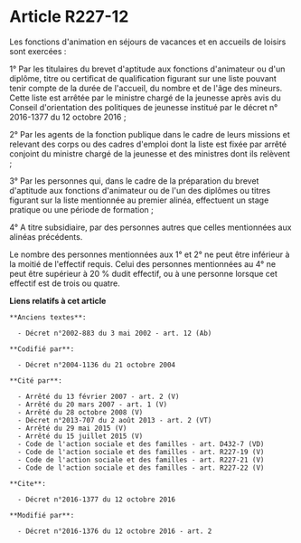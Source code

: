 # Article R227-12

Les fonctions d'animation en séjours de vacances et en accueils de loisirs sont exercées : 

1° Par les titulaires du brevet d'aptitude aux fonctions d'animateur ou d'un diplôme, titre ou certificat de qualification
figurant sur une liste pouvant tenir compte de la durée de l'accueil, du nombre et de l'âge des mineurs. Cette liste est
arrêtée par le ministre chargé de la jeunesse après avis           du Conseil d'orientation des politiques de jeunesse
institué par le décret n° 2016-1377 du 12 octobre 2016  ; 

2° Par les agents de la fonction publique dans le cadre de leurs missions et relevant des corps ou des cadres d'emploi dont
la liste est fixée par arrêté conjoint du ministre chargé de la jeunesse et des ministres dont ils relèvent ; 

3° Par les personnes qui, dans le cadre de la préparation du brevet d'aptitude aux fonctions d'animateur ou de l'un des
diplômes ou titres figurant sur la liste mentionnée au premier alinéa, effectuent un stage pratique ou une période de
formation ; 

4° A titre subsidiaire, par des personnes autres que celles mentionnées aux alinéas précédents. 

Le nombre des personnes mentionnées aux 1° et 2° ne peut être inférieur à la moitié de l'effectif requis. Celui des personnes
mentionnées au 4° ne peut être supérieur à 20 % dudit effectif, ou à une personne lorsque cet effectif est de trois ou
quatre.

**Liens relatifs à cet article**

	**Anciens textes**:

	  - Décret n°2002-883 du 3 mai 2002 - art. 12 (Ab)

	**Codifié par**:

	  - Décret n°2004-1136 du 21 octobre 2004

	**Cité par**:

	  - Arrêté du 13 février 2007 - art. 2 (V)
	  - Arrêté du 20 mars 2007 - art. 1 (V)
	  - Arrêté du 28 octobre 2008 (V)
	  - Décret n°2013-707 du 2 août 2013 - art. 2 (VT)
	  - Arrêté du 29 mai 2015 (V)
	  - Arrêté du 15 juillet 2015 (V)
	  - Code de l'action sociale et des familles - art. D432-7 (VD)
	  - Code de l'action sociale et des familles - art. R227-19 (V)
	  - Code de l'action sociale et des familles - art. R227-21 (V)
	  - Code de l'action sociale et des familles - art. R227-22 (V)

	**Cite**:

	  - Décret n°2016-1377 du 12 octobre 2016

	**Modifié par**:

	  - Décret n°2016-1376 du 12 octobre 2016 - art. 2
